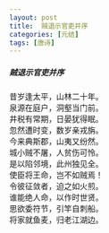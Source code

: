 ```yaml
---
layout: post
title:  贼退示官吏并序
categories: [元结]
tags: [唐诗]
---
```


##### 贼退示官吏并序


昔岁逢太平，山林二十年。<br>
泉源在庭户，洞壑当门前。<br>
井税有常期，日晏犹得眠。<br>
忽然遭时变，数岁亲戎旃。<br>
今来典斯郡，山夷又纷然。<br>
城小贼不屠，人贫伤可怜。<br>
是以陷邻境，此州独见全。<br>
使臣将王命，岂不如贼焉！<br>
令彼征敛者，迫之如火煎。<br>
谁能绝人命，以作时世贤。<br>
思欲委符节，引竿自刺船。<br>
将家就鱼麦，归老江湖边。


















